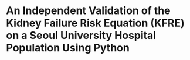 # An Independent Validation of the Kidney Failure Risk Equation (KFRE) on a Seoul University Hospital Population Using Python